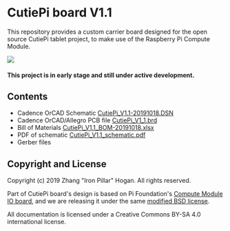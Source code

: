 # CutiePi board V1.1

This repository provides a custom carrier board designed for the open source CutiePi tablet project, to make use of the Raspberry Pi Compute Module.

![](https://i.imgur.com/RGQlDZ0.jpg) 

#### This project is in early stage and still under active development. 

## Contents  

- Cadence OrCAD Schematic [CutiePi_V1.1-20191018.DSN](CutiePi_V1.1-20191018.DSN)
- Cadence OrCAD/Allegro PCB file [CutiePi_V1_1.brd](CutiePi_V1_1_PCB/CutiePi_V1_1.brd)
- Bill of Materials [CutiePi_V1.1_BOM-20191018.xlsx](CutiePi_V1.1_BOM-20191018.xlsx)
- PDF of schematic [CutiePi_V1.1_schematic.pdf](CutiePi_V1.1_schematic.pdf)
- Gerber files 

## Copyright and License 
Copyright (c) 2019 Zhang "Iron Pillar" Hogan. All rights reserved.

Part of CutiePi board's design is based on Pi Foundation's 
[Compute Module IO board](https://github.com/raspberrypi/documentation/blob/master/hardware/computemodule/designfiles.md), and we are releasing it under the same [modified BSD license](LICENSE.txt). 

All documentation is licensed under a Creative Commons BY-SA 4.0 international license. 
